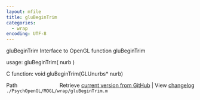 ```yaml
---
layout: mfile
title: gluBeginTrim
categories:
  - wrap
encoding: UTF-8
---
```


gluBeginTrim  Interface to OpenGL function gluBeginTrim  

usage:  gluBeginTrim( nurb )  

C function:  void gluBeginTrim(GLUnurbs\* nurb)  


<div class="code_header" style="text-align:right;">
  <span style="float:left;">Path&nbsp;&nbsp;</span> <span class="counter">Retrieve <a href=
  "https://raw.github.com/Psychtoolbox-3/Psychtoolbox-3/beta/./PsychOpenGL/MOGL/wrap/gluBeginTrim.m">current version from GitHub</a> | View <a href=
  "https://github.com/Psychtoolbox-3/Psychtoolbox-3/commits/beta/./PsychOpenGL/MOGL/wrap/gluBeginTrim.m">changelog</a></span>
</div>
<div class="code">
  <code>./PsychOpenGL/MOGL/wrap/gluBeginTrim.m</code>
</div>
